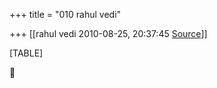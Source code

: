 +++
title = "010 rahul vedi"

+++
[[rahul vedi	2010-08-25, 20:37:45 [Source](https://groups.google.com/g/samskrita/c/5GesGeF3Mx4)]]



[TABLE]




